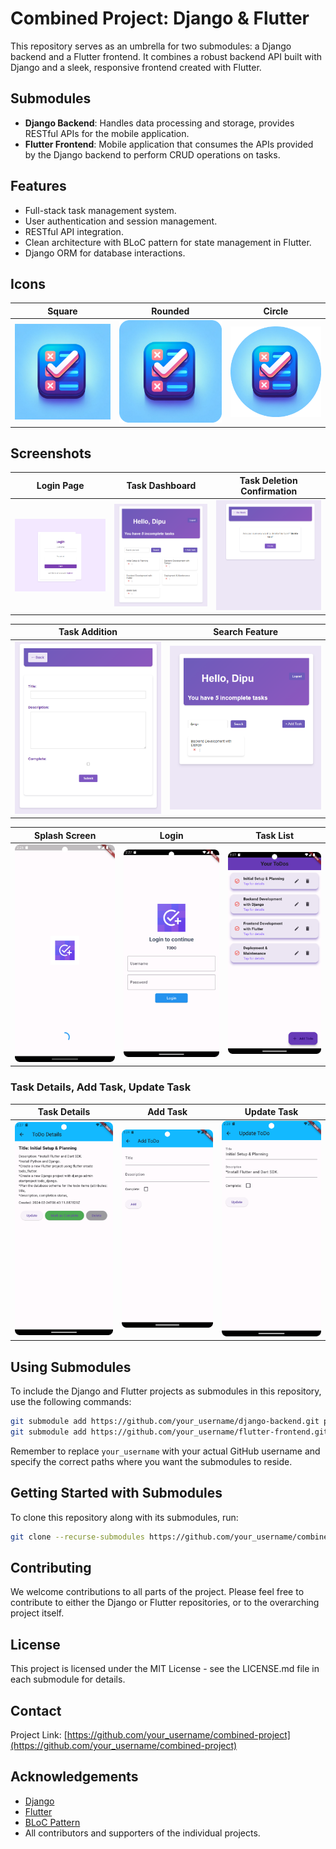 
# Combined Project: Django & Flutter

This repository serves as an umbrella for two submodules: a Django backend and a Flutter frontend. It combines a robust backend API built with Django and a sleek, responsive frontend created with Flutter.

## Submodules

- **Django Backend**: Handles data processing and storage, provides RESTful APIs for the mobile application.
- **Flutter Frontend**: Mobile application that consumes the APIs provided by the Django backend to perform CRUD operations on tasks.

## Features

- Full-stack task management system.
- User authentication and session management.
- RESTful API integration.
- Clean architecture with BLoC pattern for state management in Flutter.
- Django ORM for database interactions.

## Icons

| Square | Rounded | Circle |
|------------|----------------|----------------------------|
| ![square](icon\todo_icon_square.png) | ![rounded](icon\todo_icon_rounded.png) | ![circle](icon\todo_icon_circle.png) |

## Screenshots

| Login Page | Task Dashboard | Task Deletion Confirmation |
|------------|----------------|----------------------------|
| ![Login Page](DjangoScreenShots/login.png) | ![Task Dashboard](DjangoScreenShots/alltask.png) | ![Task Deletion Confirmation](DjangoScreenShots/delete.png) |

| Task Addition | Search Feature |
|---------------|----------------|
| ![Task Addition](DjangoScreenShots/addnew.png) | ![Search Feature](DjangoScreenShots/search.png) |


| Splash Screen                                         | Login                                  | Task List                                     |
|-------------------------------------------------------|----------------------------------------|-----------------------------------------------|
| ![Splash Screen](FlutterScreenShots/splashScreen.png) | ![Login](FlutterScreenShots/login.png) | ![Task List](FlutterScreenShots/tasklist.png) |

### Task Details, Add Task, Update Task

| Task Details                                        | Add Task | Update Task                                       |
|-----------------------------------------------------|----------|---------------------------------------------------|
| ![Task Details](FlutterScreenShots/taskDetails.png) | ![Add Task](FlutterScreenShots/add.png) | ![Update Task](FlutterScreenShots/updatetask.png) |


## Using Submodules

To include the Django and Flutter projects as submodules in this repository, use the following commands:

```bash
git submodule add https://github.com/your_username/django-backend.git path/to/django
git submodule add https://github.com/your_username/flutter-frontend.git path/to/flutter
```

Remember to replace `your_username` with your actual GitHub username and specify the correct paths where you want the submodules to reside.

## Getting Started with Submodules

To clone this repository along with its submodules, run:

```bash
git clone --recurse-submodules https://github.com/your_username/combined-project.git
```

## Contributing

We welcome contributions to all parts of the project. Please feel free to contribute to either the Django or Flutter repositories, or to the overarching project itself.

## License

This project is licensed under the MIT License - see the LICENSE.md file in each submodule for details.

## Contact

Project Link: [https://github.com/your_username/combined-project](https://github.com/your_username/combined-project)

## Acknowledgements

- [Django](https://www.djangoproject.com/)
- [Flutter](https://flutter.dev/)
- [BLoC Pattern](https://bloclibrary.dev/)
- All contributors and supporters of the individual projects.
